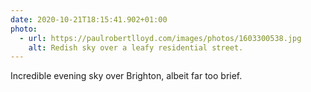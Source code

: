 ```yaml
---
date: 2020-10-21T18:15:41.902+01:00
photo:
  - url: https://paulrobertlloyd.com/images/photos/1603300538.jpg
    alt: Redish sky over a leafy residential street.
---
```

Incredible evening sky over Brighton, albeit far too brief.
